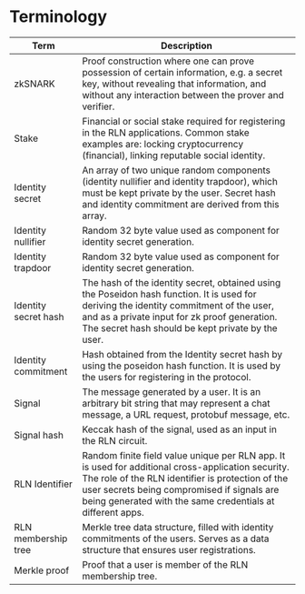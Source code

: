 # Terminology

Term | Description
---- | -----------
zkSNARK | Proof construction where one can prove possession of certain information, e.g. a secret key, without revealing that information, and without any interaction between the prover and verifier.
Stake | Financial or social stake required for registering in the RLN applications. Common stake examples are: locking cryptocurrency (financial), linking reputable social identity.
Identity secret | An array of two unique random components (identity nullifier and identity trapdoor), which must be kept private by the user. Secret hash and identity commitment are derived from this array.
Identity nullifier | Random 32 byte value used as component for identity secret generation.
Identity trapdoor | Random 32 byte value used as component for identity secret generation.
Identity secret hash | The hash of the identity secret, obtained using the Poseidon hash function. It is used for deriving the identity commitment of the user, and as a private input for zk proof generation. The secret hash should be kept private by the user.
Identity commitment | Hash obtained from the Identity secret hash by using the poseidon hash function. It is used by the users for registering in the protocol.
Signal | The message generated by a user. It is an arbitrary bit string that may represent a chat message, a URL request, protobuf message, etc.
Signal hash | Keccak hash of the signal, used as an input in the RLN circuit.
RLN Identifier | Random finite field value unique per RLN app. It is used for additional cross-application security. The role of the RLN identifier is protection of the user secrets being compromised if signals are being generated with the same credentials at different apps.
RLN membership tree | Merkle tree data structure, filled with identity commitments of the users. Serves as a data structure that ensures user registrations.
Merkle proof | Proof that a user is member of the RLN membership tree.